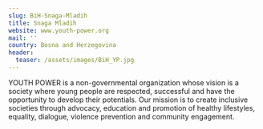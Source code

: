 ```yaml
---
slug: BiH-Snaga-Mladih
title: Snaga Mladih
website: www.youth-power.org
mail: ''
country: Bosna and Herzegovina
header:
  teaser: /assets/images/BiH_YP.jpg
---
```

YOUTH POWER is a non-governmental organization whose vision is a society where young people are respected, successful and have the opportunity to develop their potentials. Our mission is to create inclusive societies through advocacy, education and promotion of healthy lifestyles, equality, dialogue, violence prevention and community engagement.
